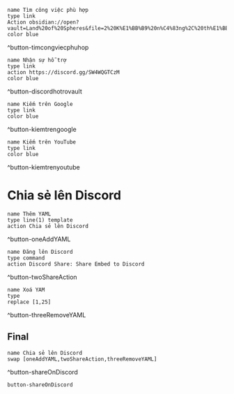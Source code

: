 
```button
name Tìm công việc phù hợp
type link 
Action obsidian://open?vault=Land%20of%20Spheres&file=2%20K%E1%BB%B9%20n%C4%83ng%2C%20th%E1%BB%AD%20th%C3%A1ch%2C%20m%E1%BB%A9c%20%C4%91%E1%BB%99%20th%C3%A0nh%20th%E1%BA%A1o%2F21%20Hi%E1%BB%83u%20Qu%E1%BA%A3%20C%E1%BA%A7u%2FK%E1%BB%B9%20n%C4%83ng%20nh%E1%BB%8F%20h%C6%A1n%2FS%E1%BB%AD%20d%E1%BB%A5ng%20d%E1%BB%AF%20li%E1%BB%87u%20c%E1%BB%A7a%20Qu%E1%BA%A3%20C%E1%BA%A7u%2FC%C3%A1ch%20t%C3%ACm%20c%C3%B4ng%20vi%E1%BB%87c%20ph%C3%B9%20h%E1%BB%A3p%20v%E1%BB%9Bi%20m%C3%ACnh%20nh%E1%BA%A5t
color blue
```
^button-timcongviecphuhop

```button
name Nhận sự hỗ trợ
type link
action https://discord.gg/SW4WQGTCzM
color blue
```
^button-discordhotrovault

```button
name Kiếm trên Google 
type link
color blue
```
^button-kiemtrengoogle

```button
name Kiếm trên YouTube
type link
color blue
```
^button-kiemtrenyoutube

# Chia sẻ lên Discord 

```button
name Thêm YAML
type line(1) template
action Chia sẻ lên Discord
```
^button-oneAddYAML
```button
name Đăng lên Discord
type command
action Discord Share: Share Embed to Discord
```
^button-twoShareAction
```button
name Xoá YAM
type 
replace [1,25]
```
^button-threeRemoveYAML

## Final

```button
name Chia sẻ lên Discord
swap [oneAddYAML,twoShareAction,threeRemoveYAML] 
```
^button-shareOnDiscord

`button-shareOnDiscord`
